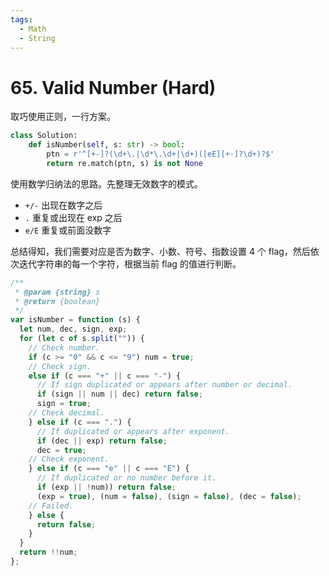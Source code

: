 ```yaml
---
tags:
  - Math
  - String
---
```


# 65. Valid Number (Hard)

取巧使用正则，一行方案。

```python
class Solution:
    def isNumber(self, s: str) -> bool:
        ptn = r'^[+-]?(\d+\.|\d*\.\d+|\d+)([eE][+-]?\d+)?$'
        return re.match(ptn, s) is not None
```

使用数学归纳法的思路。先整理无效数字的模式。

- `+/-` 出现在数字之后
- `.` 重复或出现在 exp 之后
- `e/E` 重复或前面没数字

总结得知，我们需要对应是否为数字、小数、符号、指数设置 4 个 flag，然后依次迭代字符串的每一个字符，根据当前 flag 的值进行判断。

```js
/**
 * @param {string} s
 * @return {boolean}
 */
var isNumber = function (s) {
  let num, dec, sign, exp;
  for (let c of s.split("")) {
    // Check number.
    if (c >= "0" && c <= "9") num = true;
    // Check sign.
    else if (c === "+" || c === "-") {
      // If sign duplicated or appears after number or decimal.
      if (sign || num || dec) return false;
      sign = true;
    // Check decimal.
    } else if (c === ".") {
      // If duplicated or appears after exponent.
      if (dec || exp) return false;
      dec = true;
    // Check exponent.
    } else if (c === "e" || c === "E") {
      // If duplicated or no number before it.
      if (exp || !num)) return false;
      (exp = true), (num = false), (sign = false), (dec = false);
    // Failed.
    } else {
      return false;
    }
  }
  return !!num;
};
```
